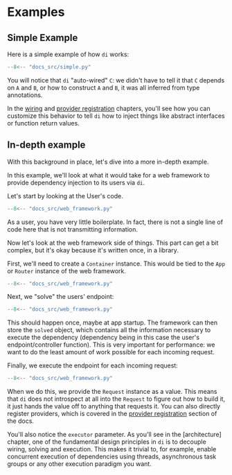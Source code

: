 # Examples

## Simple Example

Here is a simple example of how `di` works:

```python
--8<-- "docs_src/simple.py"
```

You will notice that `di` "auto-wired" `C`: we didn't have to tell it that `C` depends on `A` and `B`, or how to construct `A` and `B`, it was all inferred from type annotations.

In the [wiring] and [provider registration] chapters, you'll see how you can customize this behavior to tell `di` how to inject things like abstract interfaces or function return values.

## In-depth example

With this background in place, let's dive into a more in-depth example.

In this example, we'll look at what it would take for a web framework to provide dependency injection to its users via `di`.

Let's start by looking at the User's code.

```python hl_lines="20-30"
--8<-- "docs_src/web_framework.py"
```

As a user, you have very little boilerplate.
In fact, there is not a single line of code here that is not transmitting information.

Now let's look at the web framework side of things.
This part can get a bit complex, but it's okay because it's written once, in a library.

First, we'll need to create a `Container` instance.
This would be tied to the `App` or `Router` instance of the web framework.

```python hl_lines="11"
--8<-- "docs_src/web_framework.py"
```

Next, we "solve" the users' endpoint:

```python hl_lines="12"
--8<-- "docs_src/web_framework.py"
```

This should happen once, maybe at app startup.
The framework can then store the `solved` object, which contains all the information necessary to execute the dependency (dependency being in this case the user's endpoint/controller function).
This is very important for performance: we want to do the least amount of work possible for each incoming request.

Finally, we execute the endpoint for each incoming request:

```python hl_lines="13-16"
--8<-- "docs_src/web_framework.py"
```

When we do this, we provide the `Request` instance as a value.
This means that `di` does not introspect at all into the `Request` to figure out how to build it, it just hands the value off to anything that requests it.
You can also directly register providers, which is covered in the [provider registration] section of the docs.

You'll also notice the `executor` parameter.
As you'll see in the [architecture] chapter, one of the fundamental design principles in `di` is to decouple wiring, solving and execution.
This makes it trivial to, for example, enable concurrent execution of dependencies using threads, asynchronous task groups or any other execution paradigm you want.

[wiring]: wiring.md
[provider registration]: binds.md
